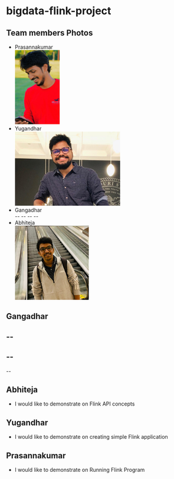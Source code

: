 # bigdata-flink-project

## Team members Photos
- Prasannakumar<br>
<img src="120973429_3435290799898682_444559416223621538_o.jpg" widt="250" height="200" /><br>
- Yugandhar<br>
<img src="profile_yugandhar.jpeg" widt="250" height="200" /><br>
- Gangadhar<br>
--
--
--
--
- Abhiteja<br>
<img src="Me.jpg" widt="250" height="200" /><br>

## Gangadhar
--
--
--
--
--
## Abhiteja
- I would like to demonstrate on Flink API concepts <br>

## Yugandhar
- I would like to demonstrate on creating simple Flink application
## Prasannakumar
- I would like to demonstrate on Running Flink Program


